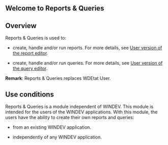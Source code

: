 
## Welcome to Reports & Queries
			



<a name="NOTE1"></a>
<a name="NOTE1_1"></a>


## Overview
<a name="overview_ELTTEXTE000081"></a>
Reports & Queries is used to:

- create, handle and/or run reports. For more details, see [User version of the report editor](../Presentation/3088004.md).

- create, handle and/or run queries. For more details, see [User version of the query editor](../Presentation/3088006.md).




**Remark**: Reports & Queries replaces WDEtat User.

<a name="NOTE2"></a>
<a name="NOTE2_1"></a>


## Use conditions
<a name="use_conditions_ELTTEXTE000105"></a>
Reports & Queries is a module independent of WINDEV. This module is intended for the users of the WINDEV applications. With this module, the users have the ability to create their own reports and queries:

- from an existing WINDEV application.

- independently of any WINDEV application.





